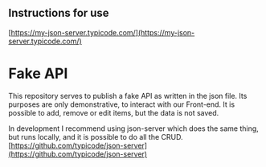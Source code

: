 ## Instructions for use

[https://my-json-server.typicode.com/](https://my-json-server.typicode.com/)

<h1> Fake API </h1>

This repository serves to publish a fake API as written in the json file.
Its purposes are only demonstrative, to interact with our Front-end.
It is possible to add, remove or edit items, but the data is not saved.

In development I recommend using json-server which does the same thing, but runs locally, and it is possible to do all the CRUD.
[https://github.com/typicode/json-server](https://github.com/typicode/json-server)
